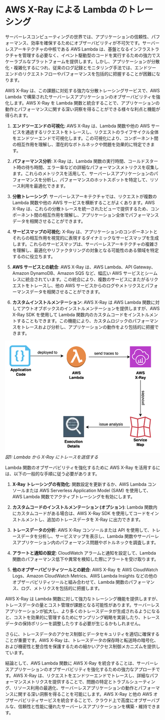 # AWS X-Ray による Lambda のトレーシング

サーバーレスコンピューティングの世界では、アプリケーションの信頼性、パフォーマンス、効率を確保するためにオブザーバビリティが不可欠です。サーバーレスアーキテクチャの中核である AWS Lambda は、基盤となるインフラストラクチャを管理する必要なく、イベント駆動型のコードを実行するための強力でスケーラブルなプラットフォームを提供します。しかし、アプリケーションが分散化・複雑化するにつれ、従来のログ記録とモニタリング手法では、エンドツーエンドのリクエストフローやパフォーマンスを包括的に把握することが困難になります。

AWS X-Ray は、この課題に対処する強力な分散トレーシングサービスで、AWS Lambda で構築されたサーバーレスアプリケーションのオブザーバビリティを強化します。AWS X-Ray を Lambda 関数と統合することで、アプリケーションの動作とパフォーマンスに関する深い洞察を得ることができる様々な利点と機能が得られます。

1. **エンドツーエンドの可視化**: AWS X-Ray は、Lambda 関数や他の AWS サービスを通過するリクエストをトレースし、リクエストのライフサイクル全体をエンドツーエンドで可視化します。この可視化により、コンポーネント間の相互作用を理解し、潜在的なボトルネックや問題を効果的に特定できます。

2. **パフォーマンス分析**: X-Ray は、Lambda 関数の実行時間、コールドスタート時の待ち時間、エラー率などの詳細なパフォーマンスメトリクスを収集します。これらのメトリクスを活用して、サーバーレスアプリケーションのパフォーマンスを分析し、パフォーマンスのホットスポットを特定して、リソース利用を最適化できます。

3. **分散トレーシング**: サーバーレスアーキテクチャでは、リクエストが複数の Lambda 関数や他の AWS サービスを横断することがよくあります。AWS X-Ray は、これらの分散トレースを統一されたビューで提供するため、コンポーネント間の相互作用を理解し、アプリケーション全体でパフォーマンスデータを相関させることができます。

4. **サービスマップの可視化**: X-Ray は、アプリケーションのコンポーネントとそれらの相互作用を視覚的に表現するダイナミックなサービスマップを生成します。これらのサービスマップは、サーバーレスアーキテクチャの複雑さを理解し、最適化やリファクタリングの対象となる可能性のある領域を特定するのに役立ちます。

5. **AWS サービスとの統合**: AWS X-Ray は、AWS Lambda、API Gateway、Amazon DynamoDB、Amazon SQS など、幅広い AWS サービスとシームレスに統合されています。この統合により、複数のサービスにまたがるリクエストをトレースし、他の AWS サービスからのログやメトリクスとパフォーマンスデータを相関させることができます。

6. **カスタムインストルメンテーション**: AWS X-Ray は AWS Lambda 関数に対してアウトオブボックスのインストルメンテーションを提供しますが、AWS X-Ray SDK を使用して Lambda 関数内のカスタムコードをインストルメントすることもできます。この機能により、カスタムロジックのパフォーマンスをトレースおよび分析し、アプリケーションの動作をより包括的に把握できます。

![Lambda Xrary](../images/xraylambda.png)
*図1: Lambda から X-Ray にトレースを送信する*

Lambda 関数のオブザーバビリティを強化するために AWS X-Ray を活用するには、以下の一般的な手順に従う必要があります。

1. **X-Ray トレーシングの有効化**: 関数設定を更新するか、AWS Lambda コンソールまたは AWS Serverless Application Model (SAM) を使用して、AWS Lambda 関数でアクティブトレーシングを有効にします。

2. **カスタムコードのインストルメンテーション (オプション)**: Lambda 関数内にカスタムコードがある場合は、AWS X-Ray SDK を使用してコードをインストルメントし、追加のトレースデータを X-Ray に出力できます。

3. **トレースデータの分析**: AWS X-Ray コンソールまたは API を使用して、トレースデータを分析し、サービスマップを表示し、Lambda 関数やサーバーレスアプリケーション内のパフォーマンス問題やボトルネックを調査します。

4. **アラートと通知の設定**: CloudWatch アラームと通知を設定して、Lambda 関数のパフォーマンス低下や異常を検知した際にアラートを受け取ります。

5. **他のオブザーバビリティツールとの統合**: AWS X-Ray を AWS CloudWatch Logs、Amazon CloudWatch Metrics、AWS Lambda Insights などの他のオブザーバビリティツールと組み合わせて、Lambda 関数のパフォーマンス、ログ、メトリクスを包括的に把握します。

AWS X-Ray は Lambda 関数に対して強力なトレーシング機能を提供しますが、トレースデータの量とコスト管理が課題となる可能性があります。サーバーレスアプリケーションが拡大し、より多くのトレースデータが生成されるようになると、コストを効果的に管理するためにサンプリング戦略を実装したり、トレースデータの保持ポリシーを調整したりする必要が生じるかもしれません。

さらに、トレースデータのアクセス制御とデータセキュリティを適切に確保することが重要です。AWS X-Ray は、トレースデータの保存時と転送時の暗号化、および機密性と整合性を保護するための細かいアクセス制御メカニズムを提供しています。

結論として、AWS Lambda 関数に AWS X-Ray を統合することは、サーバーレスアプリケーションのオブザーバビリティを強化するための強力なアプローチです。AWS X-Ray は、リクエストをエンドツーエンドでトレースし、詳細なパフォーマンスメトリクスを提供することで、問題の特定とトラブルシューティング、リソース利用の最適化、サーバーレスアプリケーションの動作とパフォーマンスに関する深い洞察を得ることを可能にします。AWS X-Ray と他の AWS オブザーバビリティサービスを統合することで、クラウド上で高度にオブザーバブルな、信頼性と性能に優れたサーバーレスアプリケーションを構築・維持できます。
